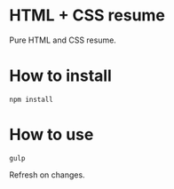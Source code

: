 # HTML + CSS resume
Pure HTML and CSS resume.

# How to install

```
npm install
```

# How to use

```
gulp
```

Refresh on changes.
